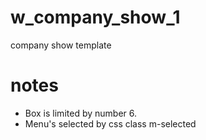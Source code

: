 # w_company_show_1
company show template

# notes

- Box is limited by number 6.
- Menu\'s selected by css class m-selected
